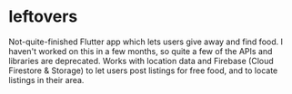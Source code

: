 # leftovers
Not-quite-finished Flutter app which lets users give away and find food. I haven't worked on this in a few months, so quite a few of the APIs and libraries are deprecated. Works with location data and Firebase (Cloud Firestore & Storage) to let users post listings for free food, and to locate listings in their area.

